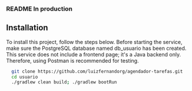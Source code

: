 ### README In production

## Installation

To install this project, follow the steps below. Before starting the service, make sure the PostgreSQL database named db_usuario has been created. 
This service does not include a frontend page; it's a Java backend only. Therefore, using Postman is recommended for testing.

```bash
  git clone https://github.com/luizfernandorg/agendador-tarefas.git
  cd usuario
  ./gradlew clean build; ./gradlew bootRun
```
